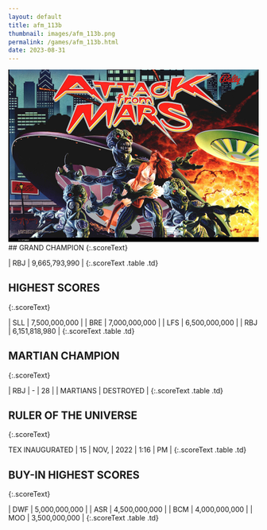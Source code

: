 ```yaml
---
layout: default
title: afm_113b
thumbnail: images/afm_113b.png
permalink: /games/afm_113b.html
date: 2023-08-31
---
```


<img src="../images/afm_113b.png" class="gameThumbnail img-fluid mx-auto align-middle">
## GRAND CHAMPION
{:.scoreText}

| RBJ | 9,665,793,990 | 
{:.scoreText .table .td}

## HIGHEST SCORES
{:.scoreText}

| SLL | 7,500,000,000 | 
| BRE | 7,000,000,000 | 
| LFS | 6,500,000,000 | 
| RBJ | 6,151,818,980 | 
{:.scoreText .table .td}

## MARTIAN CHAMPION
{:.scoreText}

| RBJ | - | 28 | 
| MARTIANS | DESTROYED | 
{:.scoreText .table .td}

## RULER OF THE UNIVERSE
{:.scoreText}

TEX
INAUGURATED
| 15 | NOV, | 2022 | 1:16 | PM | 
{:.scoreText .table .td}

## BUY-IN HIGHEST SCORES
{:.scoreText}

| DWF | 5,000,000,000 | 
| ASR | 4,500,000,000 | 
| BCM | 4,000,000,000 | 
| MOO | 3,500,000,000 | 
{:.scoreText .table .td}
